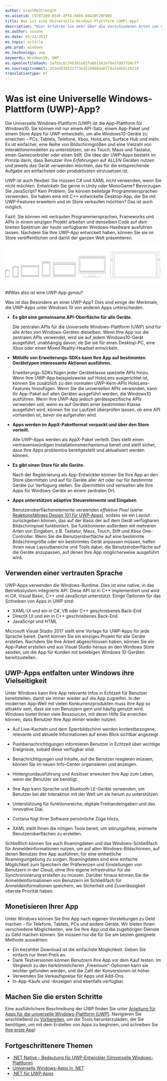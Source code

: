 ```yaml
---
author: GrantMeStrength
ms.assetid: C9787269-B54F-4FFA-A884-D4A3BF28F80D
title: Was ist eine Universelle Windows-Plattform (UWP)-App?
description: "Hier erfahren Sie mehr über die verschiedenen Arten von universellen Windows-Apps – Windows Store-Apps, Windows Phone Store -Apps und Windows-Runtime-Apps."
ms.author: susanw
ms.date: 03/22/2017
ms.topic: article
pms.prod: windows
ms.technology: uwp
keywords: Windows10, UWP
ms.openlocfilehash: 2afb5cbc74b381e85fa861562e7de57d877b0c7f
ms.sourcegitcommit: 253ed634522773e15199084a6f74a3a465c2b218
translationtype: HT
---
```

# <a name="whats-a-universal-windows-platform-uwp-app"></a>Was ist eine Universelle Windows-Plattform (UWP)-App?

Die Universelle Windows-Plattform (UWP) ist die App-Plattform für Windows10. Sie können mit nur einem API-Satz, einem App-Paket und einem Store Apps für UWP entwickeln, um alle Windows10-Geräte zu erreichen – PCs, Tablets, Telefone, Xbox, HoloLens, Surface Hub und mehr. Es ist einfacher, eine Reihe von Bildschirmgrößen und eine Vielzahl von Interaktionsmodellen zu unterstützen, sei es Touch, Maus und Tastatur, einen Gamecontroller oder einen Stift. Die Idee der UWP-Apps besteht im Prinzip darin, dass Benutzer ihre *Erfahrungen* auf ALLEN Geräten nutzen und jeweils das Gerät verwenden möchten, das für die entsprechende Aufgabe am einfachsten oder produktivsten einzusetzen ist.

UWP ist auch flexibel: Sie müssen C# und XAML nicht verwenden, wenn Sie nicht möchten. Entwickeln Sie gerne in Unity oder MonoGame? Bevorzugen Sie JavaScript? Kein Problem; Sie können beliebige Programmiersprachen verwenden. Sie haben eine mit C++ entwickelte Desktop-App, die Sie mit UWP-Features erweitern und im Store verkaufen möchten? Das ist auch möglich. 

Fazit: Sie können mit vertrauten Programmiersprachen, Frameworks und APIs in einem einzigen Projekt arbeiten und denselben Code auf dem breiten Spektrum der heute verfügbaren Windows-Hardware ausführen lassen. Nachdem Sie Ihre UWP-App entwickelt haben, können Sie sie im Store veröffentlichen und damit der ganzen Welt präsentieren.

![Windows-Geräte](images/1894834-hig-device-primer-01-500.png)
 
##<a name="so-what-exactly-is-a-uwp-app"></a>Was also ist eine UWP-App *genau*?

Was ist das Besondere an einer UWP-App? Dies sind einige der Merkmale, die UWP-Apps unter Windows 10 von anderen Apps unterscheiden.

-   **Es gibt eine gemeinsame API-Oberfläche für alle Geräte.**

    Die zentralen APIs für die Universelle Windows-Plattform (UWP) sind für alle Arten von Windows-Geräten dieselben. Wenn Ihre App nur die zentralen APIs verwendet, wird sie auf jedem Windows10-Gerät ausgeführt, unabhängig davon, ob Sie sie für einen Desktop-PC, eine Xbox oder einen Mixed Reality-Headset entwickeln.

-   **Mithilfe von Erweiterungs-SDKs kann Ihre App auf bestimmten Gerätetypen interessante Aktionen ausführen.**

    Erweiterungs-SDKs fügen jeder Geräteklasse spezielle APIs hinzu. Wenn Ihre UWP-App beispielsweise auf HoloLens ausgerichtet ist, können Sie zusätzlich zu den normalen UWP-Kern-APIs HoloLens-Features hinzufügen.
    Wenn Sie die universellen APIs verwenden, kann Ihr App-Paket auf allen Geräten ausgeführt werden, die Windows10 ausführen. Wenn Ihre UWP-App jedoch gerätespezifische APIs verwenden soll, wenn es auf Geräten einer bestimmten Klasse ausgeführt wird, können Sie zur Laufzeit überprüfen lassen, ob eine API vorhanden ist, bevor sie aufgerufen wird. 

-   **Apps werden im AppX-Paketformat verpackt und über den Store verteilt.**

    Alle UWP-Apps werden als AppX-Paket verteilt. Dies stellt einen vertrauenswürdigen Installationsmechanismus bereit und stellt sicher, dass Ihre Apps problemlos bereitgestellt und aktualisiert werden können.

-   **Es gibt einen Store für alle Geräte.**

    Nach der Registrierung als App-Entwickler können Sie Ihre App an den Store übermitteln und auf für Geräte aller Art oder nur für bestimmte Geräte zur Verfügung stellen. Sie übermitteln und verwalten alle Ihre Apps für Windows-Geräte an einem zentralen Ort.

-   **Apps unterstützen adaptive Steuerelemente und Eingaben**

    Benutzeroberflächenelemente verwenden *effektive Pixel* (siehe [Reaktionsfähiges Design 101 für UWP-Apps](https://msdn.microsoft.com/library/windows/apps/Dn958435)), sodass sie ein Layout zurückgeben können, das auf der Basis der auf dem Gerät verfügbaren Bildschirmpixel funktioniert. Sie funktionieren außerdem mit mehreren Arten von Eingaben, z.B. Tastatur, Maus, Touch, Stift und Xbox One-Controller. Wenn Sie die Benutzeroberfläche auf eine bestimmte Bildschirmgröße oder ein bestimmtes Gerät anpassen müssen, helfen Ihnen neue Layoutbereiche und Tools dabei, die Benutzeroberfläche auf die Geräte anzupassen, auf denen Ihre App möglicherweise ausgeführt wird.



## <a name="use-a-language-you-already-know"></a>Verwenden einer vertrauten Sprache


UWP-Apps verwenden die Windows-Runtime. Dies ist eine native, in das Betriebssystem integrierte API. Diese API ist in C++ implementiert und wird in C#, Visual Basic, C++ und JavaScript unterstützt. Einige Optionen für das Schreiben von Apps in UWP sind:
-   XAML-UI und ein in C#, VB oder C++ geschriebenes Back-End
-   DirectX UI und ein in C++ geschriebenes Back-End
-   JavaScript und HTML

Microsoft Visual Studio 2017 stellt eine Vorlage für UWP-Apps für jede Sprache bereit. Damit können Sie ein einziges Projekt für alle Geräte erstellen. Nachdem Sie Ihre Arbeit abgeschlossen haben, können Sie ein App-Paket erstellen und aus Visual Studio heraus an den Windows Store senden, um die App für Kunden mit beliebigen Windows 10-Geräten bereitzustellen.

## <a name="uwp-apps-come-to-life-on-windows"></a>UWP-Apps entfalten unter Windows ihre Vielseitigkeit


Unter Windows kann Ihre App relevante Infos in Echtzeit für Benutzer bereitstellen, damit sie immer wieder auf die App zugreifen. In der modernen App-Welt mit vielen Konkurrenzprodukten muss Ihre App so attraktiv sein, dass sie von Benutzern gern und häufig genutzt wird. Windows bietet Ihnen viele Ressourcen, mit deren Hilfe Sie erreichen können, dass Benutzer Ihre App immer wieder nutzen:

-   Auf Live-Kacheln und dem Sperrbildschirm werden kontextbezogene, relevante und aktuelle Informationen auf einen Blick sichtbar angezeigt.

-   Pushbenachrichtigungen informieren Benutzer in Echtzeit über wichtige Ereignisse, sobald diese verfügbar sind.

-   Benachrichtigungen und Inhalte, auf die Benutzer reagieren müssen, können Sie im neuen Info-Center organisieren und anzeigen.

-   Hintergrundausführung und Auslöser erwecken Ihre App zum Leben, wenn der Benutzer sie benötigt.

-   Ihre App kann Sprache und Bluetooth LE-Geräte verwenden, um Benutzer bei der Interaktion mit der Welt um sie herum zu unterstützen.

-   Unterstützung für funktionsreiche, digitale Freihandeingaben und das innovative Dial.

-   Cortana fügt Ihrer Software persönliche Züge hinzu.

-   XAML stellt Ihnen die nötigen Tools bereit, um störungsfreie, animierte Benutzeroberflächen zu erstellen.

Schließlich können Sie auch Roamingdaten und das Windows-Schließfach für Anmeldeinformationen nutzen, um auf allen Windows-Bildschirmen, auf denen Benutzer Ihre App ausführen, für eine einheitliche Roamingumgebung zu sorgen. Roamingdaten sind eine einfache Möglichkeit zum Speichern der Präferenzen und Einstellungen von Benutzern in der Cloud, ohne Ihre eigene Infrastruktur für die Synchronisierung erstellen zu müssen. Darüber hinaus können Sie die Anmeldeinformationen von Benutzern im Schließfach für Anmeldeinformationen speichern, wo Sicherheit und Zuverlässigkeit oberste Priorität haben.

##  <a name="monetize-your-app"></a>Monetisieren Ihrer App


Unter Windows können Sie Ihre App nach eigenen Vorstellungen zu Geld machen – für Telefone, Tablets, PCs und andere Geräte. Wir bieten Ihnen verschiedene Möglichkeiten, wie Sie Ihre App und die zugehörigen Dienste zu Geld machen können. Sie müssen nur die für Sie am besten geeignete Methode auswählen:

-   Ein bezahlter Download ist die einfachste Möglichkeit. Geben Sie einfach nur Ihren Preis an.
-   Dank Testversionen können Benutzern Ihre App vor dem Kauf testen. Im Vergleich zu den herkömmlicheren „Freemium“-Optionen kann sie leichter gefunden werden, und die Zahl der Konversionen ist höher.
-   Verwenden Sie Verkaufspreise für Apps und Add-Ons.
-   In-App-Käufe und -Anzeigen sind ebenfalls verfügbar.

## <a name="lets-get-started"></a>Machen Sie die ersten Schritte


Eine ausführlichere Beschreibung der UWP finden Sie unter [Anleitung für Apps für die universelle Windows-Plattform (UWP)](universal-application-platform-guide.md). Navigieren Sie anschließend zu [Vorbereiten](get-set-up.md), um die Tools herunterzuladen, die Sie benötigen, um mit dem Erstellen von Apps zu beginnen, und schreiben Sie [Ihre erste App](your-first-app.md)!


## <a name="more-advanced-topics"></a>Fortgeschrittenere Themen

* [.NET Native - Bedeutung für UWP-Entwickler (Universelle Windows-Plattform)](https://blogs.windows.com/buildingapps/2015/08/20/net-native-what-it-means-for-universal-windows-platform-uwp-developers/#TYsD3tJuBJpK3Hc7.97)
* [Universelle Windows-Apps in .NET](https://blogs.msdn.microsoft.com/dotnet/2015/07/30/universal-windows-apps-in-net)
* [.NET für UWP-Apps](https://msdn.microsoft.com/en-us/library/mt185501.aspx)
